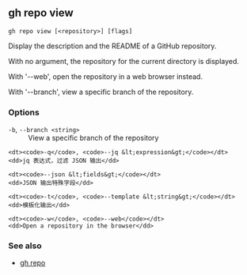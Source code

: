 

## gh repo view

```
gh repo view [<repository>] [flags]
```

Display the description and the README of a GitHub repository.

With no argument, the repository for the current directory is displayed.

With '--web', open the repository in a web browser instead.

With '--branch', view a specific branch of the repository.

### Options


<dl class="flags">
	<dt><code>-b</code>, <code>--branch &lt;string&gt;</code></dt>
	<dd>View a specific branch of the repository</dd>

	<dt><code>-q</code>, <code>--jq &lt;expression&gt;</code></dt>
	<dd>jq 表达式，过滤 JSON 输出</dd>

	<dt><code>--json &lt;fields&gt;</code></dt>
	<dd>JSON 输出特殊字段</dd>

	<dt><code>-t</code>, <code>--template &lt;string&gt;</code></dt>
	<dd>模板化输出</dd>

	<dt><code>-w</code>, <code>--web</code></dt>
	<dd>Open a repository in the browser</dd>
</dl>


### See also

* [gh repo](./gh_repo)
